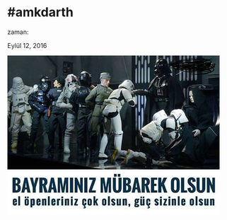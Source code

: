 # #amkdarth










zaman:

Eylül 12, 2016










![](14344862_1453616871320262_5851672045117456868_n.jpg)
